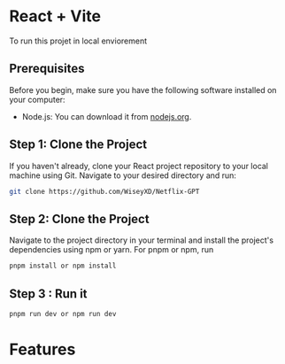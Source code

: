 # React + Vite

To run this projet in local enviorement

## Prerequisites

Before you begin, make sure you have the following software installed on your computer:

-   Node.js: You can download it from [nodejs.org](https://nodejs.org/).

## Step 1: Clone the Project

If you haven't already, clone your React project repository to your local machine using Git. Navigate to your desired directory and run:

```bash
git clone https://github.com/WiseyXD/Netflix-GPT
```

## Step 2: Clone the Project

Navigate to the project directory in your terminal and install the project's dependencies using npm or yarn. For pnpm or npm, run

```bash
pnpm install or npm install
```

## Step 3 : Run it

```bash
pnpm run dev or npm run dev
```

# Features

```

```
